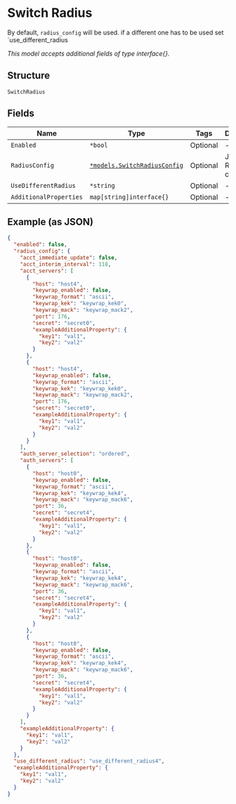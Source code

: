 
# Switch Radius

By default, `radius_config` will be used. if a different one has to be used set `use_different_radius

*This model accepts additional fields of type interface{}.*

## Structure

`SwitchRadius`

## Fields

| Name | Type | Tags | Description |
|  --- | --- | --- | --- |
| `Enabled` | `*bool` | Optional | - |
| `RadiusConfig` | [`*models.SwitchRadiusConfig`](../../doc/models/switch-radius-config.md) | Optional | Junos Radius config |
| `UseDifferentRadius` | `*string` | Optional | - |
| `AdditionalProperties` | `map[string]interface{}` | Optional | - |

## Example (as JSON)

```json
{
  "enabled": false,
  "radius_config": {
    "acct_immediate_update": false,
    "acct_interim_interval": 118,
    "acct_servers": [
      {
        "host": "host4",
        "keywrap_enabled": false,
        "keywrap_format": "ascii",
        "keywrap_kek": "keywrap_kek0",
        "keywrap_mack": "keywrap_mack2",
        "port": 176,
        "secret": "secret0",
        "exampleAdditionalProperty": {
          "key1": "val1",
          "key2": "val2"
        }
      },
      {
        "host": "host4",
        "keywrap_enabled": false,
        "keywrap_format": "ascii",
        "keywrap_kek": "keywrap_kek0",
        "keywrap_mack": "keywrap_mack2",
        "port": 176,
        "secret": "secret0",
        "exampleAdditionalProperty": {
          "key1": "val1",
          "key2": "val2"
        }
      }
    ],
    "auth_server_selection": "ordered",
    "auth_servers": [
      {
        "host": "host0",
        "keywrap_enabled": false,
        "keywrap_format": "ascii",
        "keywrap_kek": "keywrap_kek4",
        "keywrap_mack": "keywrap_mack6",
        "port": 36,
        "secret": "secret4",
        "exampleAdditionalProperty": {
          "key1": "val1",
          "key2": "val2"
        }
      },
      {
        "host": "host0",
        "keywrap_enabled": false,
        "keywrap_format": "ascii",
        "keywrap_kek": "keywrap_kek4",
        "keywrap_mack": "keywrap_mack6",
        "port": 36,
        "secret": "secret4",
        "exampleAdditionalProperty": {
          "key1": "val1",
          "key2": "val2"
        }
      },
      {
        "host": "host0",
        "keywrap_enabled": false,
        "keywrap_format": "ascii",
        "keywrap_kek": "keywrap_kek4",
        "keywrap_mack": "keywrap_mack6",
        "port": 36,
        "secret": "secret4",
        "exampleAdditionalProperty": {
          "key1": "val1",
          "key2": "val2"
        }
      }
    ],
    "exampleAdditionalProperty": {
      "key1": "val1",
      "key2": "val2"
    }
  },
  "use_different_radius": "use_different_radius4",
  "exampleAdditionalProperty": {
    "key1": "val1",
    "key2": "val2"
  }
}
```

